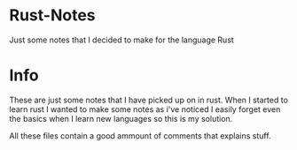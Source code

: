# Rust-Notes
Just some notes that I decided to make for the language Rust

# Info
These are just some notes that I have picked up on in rust.
When I started to learn rust I wanted to make some notes as i've noticed I easily forget even the basics when I learn new languages so this is my solution.

All these files contain a good ammount of comments that explains stuff.
